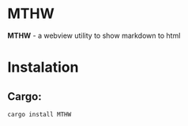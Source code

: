 # MTHW

**MTHW** - a webview utility to show markdown to html

# Instalation

## Cargo:

```
cargo install MTHW
```